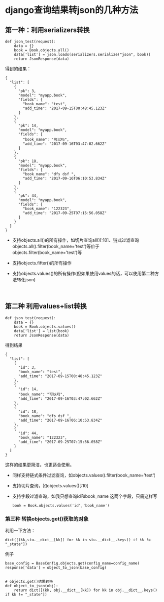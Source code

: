 # django查询结果转json的几种方法

## 第一种：利用serializers转换

```
def json_test(request):
    data = {}
    book = Book.objects.all()
    data['list'] = json.loads(serializers.serialize("json", book))
    return JsonResponse(data)
```

得到的结果：

```
{
  "list": [
    {
      "pk": 3,
      "model": "myapp.book",
      "fields": {
        "book_name": "test",
        "add_time": "2017-09-15T00:48:45.123Z"
      }
    },
    {
      "pk": 14,
      "model": "myapp.book",
      "fields": {
        "book_name": "可以吗",
        "add_time": "2017-09-16T03:47:02.662Z"
      }
    },
    {
      "pk": 18,
      "model": "myapp.book",
      "fields": {
        "book_name": "dfs dsf ",
        "add_time": "2017-09-16T06:10:53.834Z"
      }
    },
    {
      "pk": 44,
      "model": "myapp.book",
      "fields": {
        "book_name": "122323",
        "add_time": "2017-09-25T07:15:56.058Z"
      }
    }
  ]
}
```

* 支持objects.all()的所有操作，如切片查询all()[:10]、链式过滤查询objects.all().filter(book_name='test')等价于objects.filter(book_name='test')等

* 支持objects.fifter()的所有操作

* 支持objects.values()的所有操作(但如果使用values的话，可以使用第二种方法转化json)

  ​

## 第二种 利用values+list转换

```
def json_test(request):
    data = {}
    book = Book.objects.values()
    data['list'] = list(book)
    return JsonResponse(data)
```

得到结果

```
{
  "list": [
    {
      "id": 3,
      "book_name": "test",
      "add_time": "2017-09-15T00:48:45.123Z"
    },
    {
      "id": 14,
      "book_name": "可以吗",
      "add_time": "2017-09-16T03:47:02.662Z"
    },
    {
      "id": 18,
      "book_name": "dfs dsf ",
      "add_time": "2017-09-16T06:10:53.834Z"
    },
    {
      "id": 44,
      "book_name": "122323",
      "add_time": "2017-09-25T07:15:56.058Z"
    }
  ]
}
```

这样的结果更简洁，也更适合使用。

* 同样支持链式条件过滤查询，如objects.values().filter(book_name='test')

* 支持切片查询，如objects.values()[:10]

* 支持字段过滤查询，如我只想查询id和book_name 这两个字段，只需这样写

  ```
  book = Book.objects.values('id','book_name')
  ```

### 第三种 转换objects.get()获取的对象

利用一下方法：

```
dict([(kk,stu.__dict__[kk]) for kk in stu.__dict__.keys() if kk != "_state"])
```

例子

```
base_config = BaseConfig.objects.get(config_name=config_name)
response['data'] = object_to_json(base_config)


# objects.get()结果转换
def object_to_json(obj):
    return dict([(kk, obj.__dict__[kk]) for kk in obj.__dict__.keys() if kk != "_state"])
```